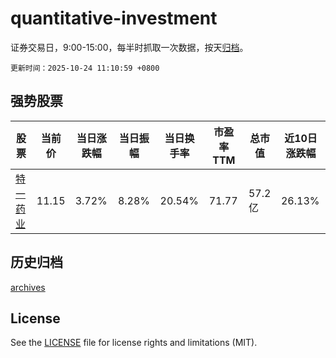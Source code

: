 # quantitative-investment

证券交易日，9:00-15:00，每半时抓取一次数据，按天[归档](archives)。

`更新时间：2025-10-24 11:10:59 +0800`

## 强势股票

|股票|当前价|当日涨跌幅|当日振幅|当日换手率|市盈率TTM|总市值|近10日涨跌幅|
|----|----|----|----|----|----|----|----|
|[特一药业](https://xueqiu.com/S/SZ002728)|11.15|3.72%|8.28%|20.54%|71.77|57.2亿|26.13%|

## 历史归档

[archives](archives)

## License

See the [LICENSE](LICENSE) file for license rights and limitations (MIT).